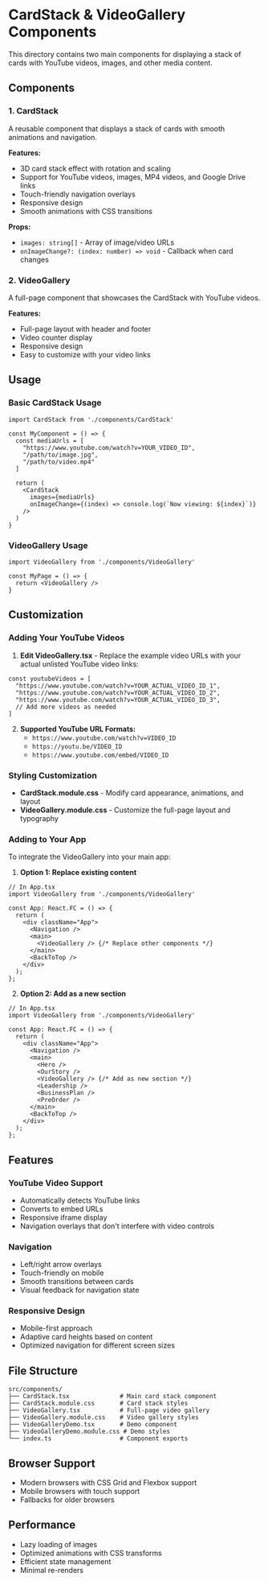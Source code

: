 # CardStack & VideoGallery Components

This directory contains two main components for displaying a stack of cards with YouTube videos, images, and other media content.

## Components

### 1. CardStack
A reusable component that displays a stack of cards with smooth animations and navigation.

**Features:**
- 3D card stack effect with rotation and scaling
- Support for YouTube videos, images, MP4 videos, and Google Drive links
- Touch-friendly navigation overlays
- Responsive design
- Smooth animations with CSS transitions

**Props:**
- `images: string[]` - Array of image/video URLs
- `onImageChange?: (index: number) => void` - Callback when card changes

### 2. VideoGallery
A full-page component that showcases the CardStack with YouTube videos.

**Features:**
- Full-page layout with header and footer
- Video counter display
- Responsive design
- Easy to customize with your video links

## Usage

### Basic CardStack Usage
```tsx
import CardStack from './components/CardStack'

const MyComponent = () => {
  const mediaUrls = [
    "https://www.youtube.com/watch?v=YOUR_VIDEO_ID",
    "/path/to/image.jpg",
    "/path/to/video.mp4"
  ]

  return (
    <CardStack 
      images={mediaUrls} 
      onImageChange={(index) => console.log(`Now viewing: ${index}`)}
    />
  )
}
```

### VideoGallery Usage
```tsx
import VideoGallery from './components/VideoGallery'

const MyPage = () => {
  return <VideoGallery />
}
```

## Customization

### Adding Your YouTube Videos

1. **Edit VideoGallery.tsx** - Replace the example video URLs with your actual unlisted YouTube video links:

```tsx
const youtubeVideos = [
  "https://www.youtube.com/watch?v=YOUR_ACTUAL_VIDEO_ID_1",
  "https://www.youtube.com/watch?v=YOUR_ACTUAL_VIDEO_ID_2",
  "https://www.youtube.com/watch?v=YOUR_ACTUAL_VIDEO_ID_3",
  // Add more videos as needed
]
```

2. **Supported YouTube URL Formats:**
   - `https://www.youtube.com/watch?v=VIDEO_ID`
   - `https://youtu.be/VIDEO_ID`
   - `https://www.youtube.com/embed/VIDEO_ID`

### Styling Customization

- **CardStack.module.css** - Modify card appearance, animations, and layout
- **VideoGallery.module.css** - Customize the full-page layout and typography

### Adding to Your App

To integrate the VideoGallery into your main app:

1. **Option 1: Replace existing content**
```tsx
// In App.tsx
import VideoGallery from './components/VideoGallery'

const App: React.FC = () => {
  return (
    <div className="App">
      <Navigation />
      <main>
        <VideoGallery /> {/* Replace other components */}
      </main>
      <BackToTop />
    </div>
  );
};
```

2. **Option 2: Add as a new section**
```tsx
// In App.tsx
import VideoGallery from './components/VideoGallery'

const App: React.FC = () => {
  return (
    <div className="App">
      <Navigation />
      <main>
        <Hero />
        <OurStory />
        <VideoGallery /> {/* Add as new section */}
        <Leadership />
        <BusinessPlan />
        <PreOrder />
      </main>
      <BackToTop />
    </div>
  );
};
```

## Features

### YouTube Video Support
- Automatically detects YouTube links
- Converts to embed URLs
- Responsive iframe display
- Navigation overlays that don't interfere with video controls

### Navigation
- Left/right arrow overlays
- Touch-friendly on mobile
- Smooth transitions between cards
- Visual feedback for navigation state

### Responsive Design
- Mobile-first approach
- Adaptive card heights based on content
- Optimized navigation for different screen sizes

## File Structure
```
src/components/
├── CardStack.tsx              # Main card stack component
├── CardStack.module.css       # Card stack styles
├── VideoGallery.tsx           # Full-page video gallery
├── VideoGallery.module.css    # Video gallery styles
├── VideoGalleryDemo.tsx       # Demo component
├── VideoGalleryDemo.module.css # Demo styles
└── index.ts                   # Component exports
```

## Browser Support
- Modern browsers with CSS Grid and Flexbox support
- Mobile browsers with touch support
- Fallbacks for older browsers

## Performance
- Lazy loading of images
- Optimized animations with CSS transforms
- Efficient state management
- Minimal re-renders
